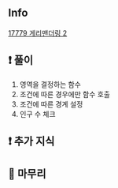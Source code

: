 ## Info

<a href="https://www.acmicpc.net/problem/17779" rel="nofollow">17779 게리맨더링 2</a>

## ❗ 풀이

1. 영역을 결정하는 함수
2. 조건에 따른 경우에만 함수 호출
3. 조건에 따른 경계 설정
4. 인구 수 체크

## ❗ 추가 지식


## 🙂 마무리

